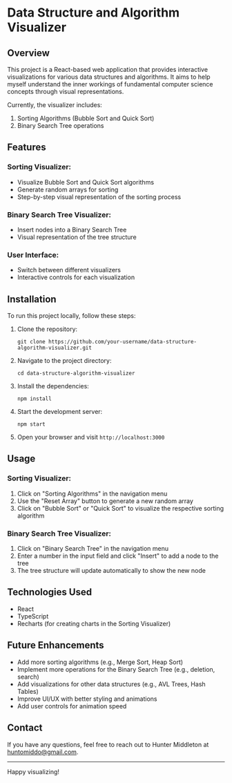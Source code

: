 # Data Structure and Algorithm Visualizer

## Overview

This project is a React-based web application that provides interactive visualizations for various data structures and algorithms. It aims to help myself understand the inner workings of fundamental computer science concepts through visual representations.

Currently, the visualizer includes:
1. Sorting Algorithms (Bubble Sort and Quick Sort)
2. Binary Search Tree operations

## Features

### Sorting Visualizer:
- Visualize Bubble Sort and Quick Sort algorithms
- Generate random arrays for sorting
- Step-by-step visual representation of the sorting process

### Binary Search Tree Visualizer:
- Insert nodes into a Binary Search Tree
- Visual representation of the tree structure

### User Interface:
- Switch between different visualizers
- Interactive controls for each visualization

## Installation

To run this project locally, follow these steps:

1. Clone the repository:
   ```
   git clone https://github.com/your-username/data-structure-algorithm-visualizer.git
   ```

2. Navigate to the project directory:
   ```
   cd data-structure-algorithm-visualizer
   ```

3. Install the dependencies:
   ```
   npm install
   ```

4. Start the development server:
   ```
   npm start
   ```

5. Open your browser and visit `http://localhost:3000`

## Usage

### Sorting Visualizer:
1. Click on "Sorting Algorithms" in the navigation menu
2. Use the "Reset Array" button to generate a new random array
3. Click on "Bubble Sort" or "Quick Sort" to visualize the respective sorting algorithm

### Binary Search Tree Visualizer:
1. Click on "Binary Search Tree" in the navigation menu
2. Enter a number in the input field and click "Insert" to add a node to the tree
3. The tree structure will update automatically to show the new node

## Technologies Used

- React
- TypeScript
- Recharts (for creating charts in the Sorting Visualizer)

## Future Enhancements

- Add more sorting algorithms (e.g., Merge Sort, Heap Sort)
- Implement more operations for the Binary Search Tree (e.g., deletion, search)
- Add visualizations for other data structures (e.g., AVL Trees, Hash Tables)
- Improve UI/UX with better styling and animations
- Add user controls for animation speed

## Contact

If you have any questions, feel free to reach out to Hunter Middleton at huntomiddo@gmail.com.

---

Happy visualizing!
